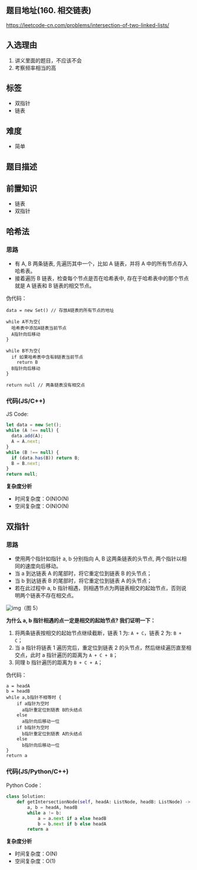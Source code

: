 ## 题目地址(160. 相交链表)

https://leetcode-cn.com/problems/intersection-of-two-linked-lists/

## 入选理由

1. 讲义里面的题目，不应该不会
2. 考察频率相当的高

## 标签

- 双指针
- 链表

## 难度

- 简单

## 题目描述

## 前置知识

- 链表
- 双指针

## 哈希法

### 思路

- 有 A, B 两条链表, 先遍历其中一个，比如 A 链表，并将 A 中的所有节点存入哈希表。
- 接着遍历 B 链表，检查每个节点是否在哈希表中, 存在于哈希表中的那个节点就是 A 链表和 B 链表的相交节点。

伪代码：

```
data = new Set() // 存放A链表的所有节点的地址

while A不为空{
  哈希表中添加A链表当前节点
  A指针向后移动
}

while B不为空{
  if 如果哈希表中含有B链表当前节点
    return B
  B指针向后移动
}

return null // 两条链表没有相交点
```

### 代码(JS/C++)

JS Code:

```js
let data = new Set();
while (A !== null) {
  data.add(A);
  A = A.next;
}
while (B !== null) {
  if (data.has(B)) return B;
  B = B.next;
}
return null;
```

**复杂度分析**

- 时间复杂度：O(N)O(N)
- 空间复杂度：O(N)O(N)

## 双指针

### 思路

- 使用两个指针如指针 a, b 分别指向 A, B 这两条链表的头节点, 两个指针以相同的速度向后移动。
- 当 a 到达链表 A 的尾部时，将它重定位到链表 B 的头节点；
- 当 b 到达链表 B 的尾部时，将它重定位到链表 A 的头节点；
- 若在此过程中 a, b 指针相遇，则相遇节点为两链表相交的起始节点，否则说明两个链表不存在相交点。

![img](https://p.ipic.vip/kdtk9c.jpg)（图 5）

**为什么 a, b 指针相遇的点一定是相交的起始节点? 我们证明一下：**

1. 将两条链表按相交的起始节点继续截断，链表 1 为: `A + C`，链表 2 为: `B + C`；
2. 当 a 指针将链表 1 遍历完后，重定位到链表 2 的头节点，然后继续遍历直至相交点，此时 a 指针遍历的距离为 `A + C + B`；
3. 同理 b 指针遍历的距离为 `B + C + A`；

伪代码：

```
a = headA
b = headB
while a,b指针不相等时 {
    if a指针为空时
      a指针重定位到链表 B的头结点
    else
      a指针向后移动一位
    if b指针为空时
      b指针重定位到链表 A的头结点
    else
      b指针向后移动一位
}
return a
```

### 代码(JS/Python/C++)

Python Code：

```python
class Solution:
    def getIntersectionNode(self, headA: ListNode, headB: ListNode) -> ListNode:
        a, b = headA, headB
        while a != b:
            a = a.next if a else headB
            b = b.next if b else headA
        return a
```

**复杂度分析**

- 时间复杂度：O(N)
- 空间复杂度：O(1)
